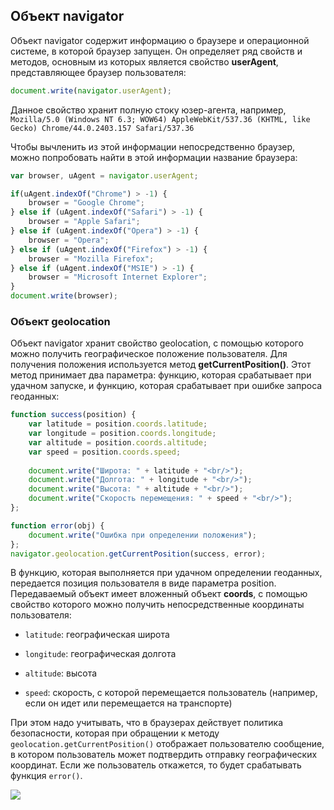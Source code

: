 ## Объект navigator

Объект navigator содержит информацию о браузере и операционной системе, в которой браузер запущен. Он определяет ряд свойств и методов, основным из которых 
является свойство **userAgent**, представляющее браузер пользователя:

```js
document.write(navigator.userAgent);
```

Данное свойство хранит полную стоку юзер-агента, например, `Mozilla/5.0 (Windows NT 6.3; WOW64) AppleWebKit/537.36 (KHTML, like Gecko) Chrome/44.0.2403.157 Safari/537.36`

Чтобы вычленить из этой информации непосредственно браузер, можно попробовать найти в этой информации название браузера:

```js
var browser, uAgent = navigator.userAgent;

if(uAgent.indexOf("Chrome") > -1) {
    browser = "Google Chrome";
} else if (uAgent.indexOf("Safari") > -1) {
    browser = "Apple Safari";
} else if (uAgent.indexOf("Opera") > -1) {
    browser = "Opera";
} else if (uAgent.indexOf("Firefox") > -1) {
    browser = "Mozilla Firefox";
} else if (uAgent.indexOf("MSIE") > -1) {
    browser = "Microsoft Internet Explorer";
}
document.write(browser);
```

### Объект geolocation

Объект navigator хранит свойство geolocation, с помощью которого можно получить географическое положение пользователя. Для получения положения 
используется метод **getCurrentPosition()**. Этот метод принимает два параметра: функцию, которая срабатывает при удачном запуске, и 
функцию, которая срабатывает при ошибке запроса геоданных:

```js
function success(position) {
	var latitude = position.coords.latitude;
	var longitude = position.coords.longitude;
	var altitude = position.coords.altitude;
	var speed = position.coords.speed;
	
	document.write("Широта: " + latitude + "<br/>");
	document.write("Долгота: " + longitude + "<br/>");
	document.write("Высота: " + altitude + "<br/>");
	document.write("Скорость перемещения: " + speed + "<br/>");
};

function error(obj) {
	document.write("Ошибка при определении положения");
};
navigator.geolocation.getCurrentPosition(success, error);
```

В функцию, которая выполняется при удачном определении геоданных, передается позиция пользователя в виде параметра position. 
Передаваемый объект имеет вложенный объект **coords**, с помощью свойство которого можно получить непосредственные координаты пользователя:

- `latitude`: географическая широта

- `longitude`: географическая долгота

- `altitude`: высота

- `speed`: скорость, с которой перемещается пользователь (например, если он идет или перемещается на транспорте)

При этом надо учитывать, что в браузерах действует политика безопасности, которая при обращении к методу `geolocation.getCurrentPosition()` 
отображает пользователю сообщение, в котором пользователь может подтвердить отправку географических координат. Если же пользователь откажется, то 
будет срабатывать функция `error()`.

![](https://metanit.com/web/javascript/pics/geolocation.png)


